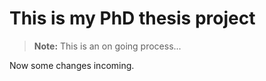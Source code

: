 # This is my PhD thesis project

> **Note:** This is an on going process...

Now some changes incoming.
